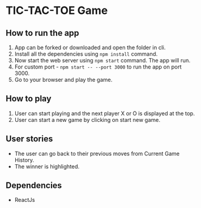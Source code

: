 # TIC-TAC-TOE Game

## How to run the app
1. App can be forked or downloaded and open the folder in cli.
2. Install all the dependencies using `npm install` command.
3. Now start the web server using `npm start` command. The app will run. 
4. For custom port - `npm start -- --port 3000` to run the app on port 3000.
5. Go to your browser and play the game.

## How to play
1. User can start playing and the next player X or O is displayed at the top. 
2. User can start a new game by clicking on start new game.

## User stories
- The user can go back to their previous moves from Current Game History.
- The winner is highlighted.

## Dependencies
- ReactJs
